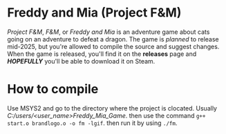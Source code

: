 # Freddy and Mia (Project F&M)
*Project F&M*, *F&M*, or *Freddy and Mia* is an adventure game about cats going on an adventure to defeat a dragon.
The game is *planned* to release mid-2025, but you're allowed to compile the source and suggest changes.
When the game is released, you'll find it on the **releases** page and ***HOPEFULLY*** you'll be able to download it on Steam.
# How to compile
Use MSYS2 and go to the directory where the project is clocated. Usually *C:/users/<user_name>Freddy_Mia_Game*. then use the command `g++ start.o brandlogo.o -o fm -lgif`. then run it by using `./fm`.
